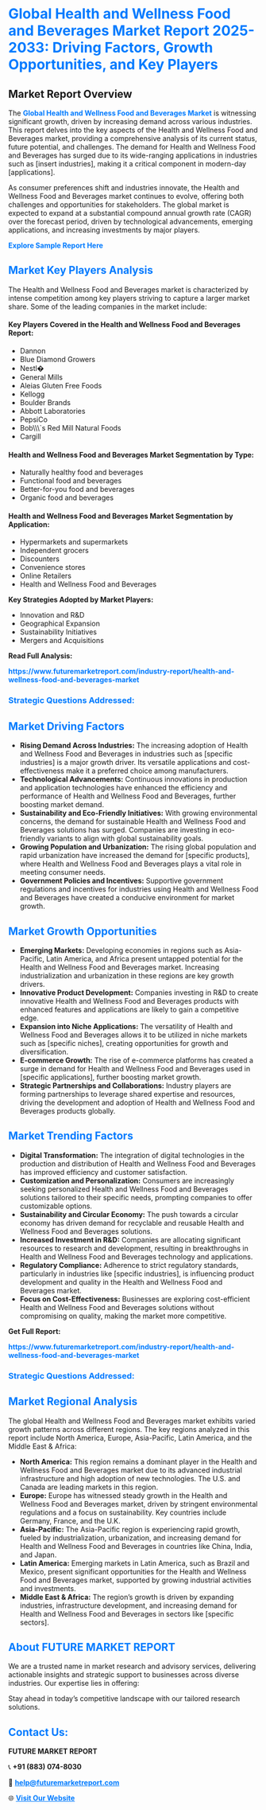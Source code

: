 <h1 style="color: #007BFF;">Global Health and Wellness Food and Beverages Market Report 2025-2033: Driving Factors, Growth Opportunities, and Key Players</h1>

<section id="overview">
<h2>Market Report Overview</h2>
<p>The <a href="https://www.futuremarketreport.com/industry-report/health-and-wellness-food-and-beverages-market" style="color: #007BFF; text-decoration: none;"><strong>Global Health and Wellness Food and Beverages Market</strong></a> is witnessing significant growth, driven by increasing demand across various industries. This report delves into the key aspects of the Health and Wellness Food and Beverages market, providing a comprehensive analysis of its current status, future potential, and challenges. The demand for Health and Wellness Food and Beverages has surged due to its wide-ranging applications in industries such as [insert industries], making it a critical component in modern-day [applications].</p>
<p>As consumer preferences shift and industries innovate, the Health and Wellness Food and Beverages market continues to evolve, offering both challenges and opportunities for stakeholders. The global market is expected to expand at a substantial compound annual growth rate (CAGR) over the forecast period, driven by technological advancements, emerging applications, and increasing investments by major players.</p>
</section>

<section id="overview">
<p><a href="https://www.futuremarketreport.com/request-sample/reportId=120545" style="color: #007BFF; text-decoration: none;"><strong>Explore Sample Report Here</strong></a></p>
</section>

<section id="key-players">
<h2 style="color: #007BFF;">Market Key Players Analysis</h2>
<p>The Health and Wellness Food and Beverages market is characterized by intense competition among key players striving to capture a larger market share. Some of the leading companies in the market include:</p>
<h4>Key Players Covered in the Health and Wellness Food and Beverages Report:</h4>
<ul><li>Dannon</li><li>Blue Diamond Growers</li><li>Nestl�</li><li>General Mills</li><li>Aleias Gluten Free Foods</li><li>Kellogg</li><li>Boulder Brands</li><li>Abbott Laboratories</li><li>PepsiCo</li><li>Bob\\\`s Red Mill Natural Foods</li><li>Cargill</li></ul>
<h4>Health and Wellness Food and Beverages Market Segmentation by Type:</h4>
<ul><li>Naturally healthy food and beverages</li><li>Functional food and beverages</li><li>Better-for-you food and beverages</li><li>Organic food and beverages</li></ul>

<h4>Health and Wellness Food and Beverages Market Segmentation by Application:</h4>
<ul><li>Hypermarkets and supermarkets</li><li>Independent grocers</li><li>Discounters</li><li>Convenience stores</li><li>Online Retailers</li><li>Health and Wellness Food and Beverages</li></ul>
<p><strong>Key Strategies Adopted by Market Players:</strong></p>
<ul>
<li>Innovation and R&D</li>
<li>Geographical Expansion</li>
<li>Sustainability Initiatives</li>
<li>Mergers and Acquisitions</li>
</ul>
</section>

<section>
<p><strong>Read Full Analysis: </strong></p><a href="https://www.futuremarketreport.com/industry-report/health-and-wellness-food-and-beverages-market" style="color: #007BFF; text-decoration: none;"><strong>https://www.futuremarketreport.com/industry-report/health-and-wellness-food-and-beverages-market</strong></a>
<h3 style="color: #007BFF;">Strategic Questions Addressed:</h3>
</section>

<section id="driving-factors">
<h2 style="color: #007BFF;">Market Driving Factors</h2>
<ul>
<li><strong>Rising Demand Across Industries:</strong> The increasing adoption of Health and Wellness Food and Beverages in industries such as [specific industries] is a major growth driver. Its versatile applications and cost-effectiveness make it a preferred choice among manufacturers.</li>
<li><strong>Technological Advancements:</strong> Continuous innovations in production and application technologies have enhanced the efficiency and performance of Health and Wellness Food and Beverages, further boosting market demand.</li>
<li><strong>Sustainability and Eco-Friendly Initiatives:</strong> With growing environmental concerns, the demand for sustainable Health and Wellness Food and Beverages solutions has surged. Companies are investing in eco-friendly variants to align with global sustainability goals.</li>
<li><strong>Growing Population and Urbanization:</strong> The rising global population and rapid urbanization have increased the demand for [specific products], where Health and Wellness Food and Beverages plays a vital role in meeting consumer needs.</li>
<li><strong>Government Policies and Incentives:</strong> Supportive government regulations and incentives for industries using Health and Wellness Food and Beverages have created a conducive environment for market growth.</li>
</ul>
</section>

<section id="growth-opportunities">
<h2 style="color: #007BFF;">Market Growth Opportunities</h2>
<ul>
<li><strong>Emerging Markets:</strong> Developing economies in regions such as Asia-Pacific, Latin America, and Africa present untapped potential for the Health and Wellness Food and Beverages market. Increasing industrialization and urbanization in these regions are key growth drivers.</li>
<li><strong>Innovative Product Development:</strong> Companies investing in R&D to create innovative Health and Wellness Food and Beverages products with enhanced features and applications are likely to gain a competitive edge.</li>
<li><strong>Expansion into Niche Applications:</strong> The versatility of Health and Wellness Food and Beverages allows it to be utilized in niche markets such as [specific niches], creating opportunities for growth and diversification.</li>
<li><strong>E-commerce Growth:</strong> The rise of e-commerce platforms has created a surge in demand for Health and Wellness Food and Beverages used in [specific applications], further boosting market growth.</li>
<li><strong>Strategic Partnerships and Collaborations:</strong> Industry players are forming partnerships to leverage shared expertise and resources, driving the development and adoption of Health and Wellness Food and Beverages products globally.</li>
</ul>
</section>

<section id="trending-factors">
<h2 style="color: #007BFF;">Market Trending Factors</h2>
<ul>
<li><strong>Digital Transformation:</strong> The integration of digital technologies in the production and distribution of Health and Wellness Food and Beverages has improved efficiency and customer satisfaction.</li>
<li><strong>Customization and Personalization:</strong> Consumers are increasingly seeking personalized Health and Wellness Food and Beverages solutions tailored to their specific needs, prompting companies to offer customizable options.</li>
<li><strong>Sustainability and Circular Economy:</strong> The push towards a circular economy has driven demand for recyclable and reusable Health and Wellness Food and Beverages solutions.</li>
<li><strong>Increased Investment in R&D:</strong> Companies are allocating significant resources to research and development, resulting in breakthroughs in Health and Wellness Food and Beverages technology and applications.</li>
<li><strong>Regulatory Compliance:</strong> Adherence to strict regulatory standards, particularly in industries like [specific industries], is influencing product development and quality in the Health and Wellness Food and Beverages market.</li>
<li><strong>Focus on Cost-Effectiveness:</strong> Businesses are exploring cost-efficient Health and Wellness Food and Beverages solutions without compromising on quality, making the market more competitive.</li>
</ul>
</section>

<section>
<p><strong>Get Full Report: </strong></p><a href="https://www.futuremarketreport.com/industry-report/health-and-wellness-food-and-beverages-market" style="color: #007BFF; text-decoration: none;"><strong>https://www.futuremarketreport.com/industry-report/health-and-wellness-food-and-beverages-market</strong></a>
<h3 style="color: #007BFF;">Strategic Questions Addressed:</h3>
</section>


<section id="regional-analysis">
<h2 style="color: #007BFF;">Market Regional Analysis</h2>
<p>The global Health and Wellness Food and Beverages market exhibits varied growth patterns across different regions. The key regions analyzed in this report include North America, Europe, Asia-Pacific, Latin America, and the Middle East & Africa:</p>
<ul>
<li><strong>North America:</strong> This region remains a dominant player in the Health and Wellness Food and Beverages market due to its advanced industrial infrastructure and high adoption of new technologies. The U.S. and Canada are leading markets in this region.</li>
<li><strong>Europe:</strong> Europe has witnessed steady growth in the Health and Wellness Food and Beverages market, driven by stringent environmental regulations and a focus on sustainability. Key countries include Germany, France, and the U.K.</li>
<li><strong>Asia-Pacific:</strong> The Asia-Pacific region is experiencing rapid growth, fueled by industrialization, urbanization, and increasing demand for Health and Wellness Food and Beverages in countries like China, India, and Japan.</li>
<li><strong>Latin America:</strong> Emerging markets in Latin America, such as Brazil and Mexico, present significant opportunities for the Health and Wellness Food and Beverages market, supported by growing industrial activities and investments.</li>
<li><strong>Middle East & Africa:</strong> The region’s growth is driven by expanding industries, infrastructure development, and increasing demand for Health and Wellness Food and Beverages in sectors like [specific sectors].</li>
</ul>
</section>

<footer>
<h2 style="color: #007BFF;">About FUTURE MARKET REPORT</h2>
<p>We are a trusted name in market research and advisory services, delivering actionable insights and strategic support to businesses across diverse industries. Our expertise lies in offering:</p>

<p>Stay ahead in today’s competitive landscape with our tailored research solutions.</p>

<h2 style="color: #007BFF;">Contact Us:</h2>
<p><strong>FUTURE MARKET REPORT</strong></p>
<p>📞 <strong>+91 (883) 074-8030</strong></p>
<p>📧 <strong><a href="mailto:help@futuremarketreport.com" style="color: #007BFF;">help@futuremarketreport.com</a></strong></p>
<p>🌐 <strong><a href="https://www.futuremarketreport.com/" style="color: #007BFF;">Visit Our Website</a></strong></p>
</footer>